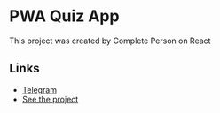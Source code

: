 # PWA Quiz App
This project was created by Complete Person on React

## Links

 - [Telegram](https://t.me/completeperson)
 - [See the project](https://cp-quiz.netlify.com)
